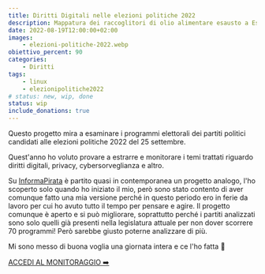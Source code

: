 ```yaml
---
title: Diritti Digitali nelle elezioni politiche 2022
description: Mappatura dei raccoglitori di olio alimentare esausto a Este tramite OpenStreetMap 
date: 2022-08-19T12:00:00+02:00
images:
    - elezioni-politiche-2022.webp
obiettivo_percent: 90
categories:
    - Diritti
tags:
    - linux
    - elezionipolitiche2022
# status: new, wip, done
status: wip
include_donations: true
---
```



Questo progetto mira a esaminare i programmi elettorali dei partiti politici candidati alle elezioni politiche 2022 del 25 settembre.

Quest'anno ho voluto provare a estrarre e monitorare i temi trattati riguardo diritti digitali, privacy, cybersorveglianza e altro.

Su [InformaPirata](https://www.informapirata.it/2022/08/16/il-progetto-di-monitoraggio-di-informapirata-sulla-presenza-dei-temi-digitali-nei-programmi-dei-partiti-per-le-elezioni-politiche-2022/) è partito quasi in contemporanea un progetto analogo, l'ho scoperto solo quando ho iniziato il mio, però sono stato contento di aver comunque fatto una mia versione perché in questo periodo ero in ferie da lavoro per cui ho avuto tutto il tempo per pensare e agire. Il progetto comunque è aperto e si può migliorare, soprattutto perché i partiti analizzati sono solo quelli già presenti nella legislatura attuale per non dover scorrere 70 programmi! Però sarebbe giusto poterne analizzare di più.

Mi sono messo di buona voglia una giornata intera e ce l'ho fatta 🙂

[ACCEDI AL MONITORAGGIO ➡️](https://gitea.it/loviuz/digitalrights-elezioni2022)